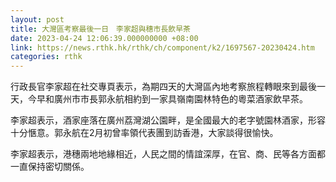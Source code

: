 ```yaml
---
layout: post
title: 大灣區考察最後一日　李家超與穗市長飲早茶
date: 2023-04-24 12:06:39.000000000 +08:00
link: https://news.rthk.hk/rthk/ch/component/k2/1697567-20230424.htm
categories: rthk
---
```


行政長官李家超在社交專頁表示，為期四天的大灣區內地考察旅程轉眼來到最後一天，今早和廣州市市長郭永航相約到一家具嶺南園林特色的粵菜酒家飲早茶。

李家超表示，酒家座落在廣州荔灣湖公園畔，是全國最大的老字號園林酒家，形容十分愜意。郭永航在2月初曾率領代表團到訪香港，大家談得很愉快。

李家超表示，港穗兩地地緣相近，人民之間的情誼深厚，在官、商、民等各方面都一直保持密切關係。
